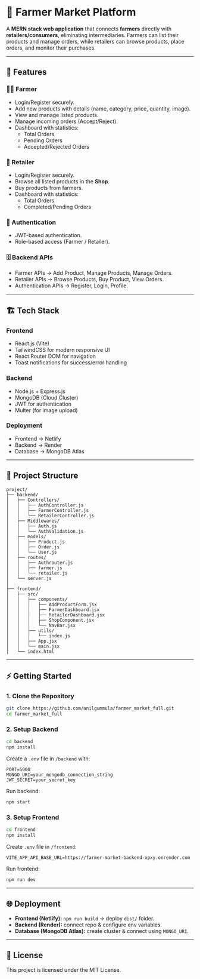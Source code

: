 
# 🌾 Farmer Market Platform  

A **MERN stack web application** that connects **farmers** directly with **retailers/consumers**, eliminating intermediaries. Farmers can list their products and manage orders, while retailers can browse products, place orders, and monitor their purchases.  

---

## 🚀 Features  

### 👨‍🌾 Farmer  
- Login/Register securely.  
- Add new products with details (name, category, price, quantity, image).  
- View and manage listed products.  
- Manage incoming orders (Accept/Reject).  
- Dashboard with statistics:  
  - Total Orders  
  - Pending Orders  
  - Accepted/Rejected Orders  

### 🛒 Retailer  
- Login/Register securely.  
- Browse all listed products in the **Shop**.  
- Buy products from farmers.  
- Dashboard with statistics:  
  - Total Orders  
  - Completed/Pending Orders  

### 🔐 Authentication  
- JWT-based authentication.  
- Role-based access (Farmer / Retailer).  

### 🗄️ Backend APIs  
- Farmer APIs → Add Product, Manage Products, Manage Orders.  
- Retailer APIs → Browse Products, Buy Product, View Orders.  
- Authentication APIs → Register, Login, Profile.  

---

## 🏗️ Tech Stack  

### Frontend  
- React.js (Vite)  
- TailwindCSS for modern responsive UI  
- React Router DOM for navigation  
- Toast notifications for success/error handling  

### Backend  
- Node.js + Express.js  
- MongoDB (Cloud Cluster)  
- JWT for authentication  
- Multer (for image upload)  

### Deployment  
- Frontend → Netlify  
- Backend → Render  
- Database → MongoDB Atlas  

---

## 📂 Project Structure  

```
project/
├── backend/
│   ├── Controllers/
│   │   ├── AuthController.js
│   │   ├── FarmerController.js
│   │   └── RetailerController.js
│   ├── Middlewares/
│   │   ├── Auth.js
│   │   └── AuthValidation.js
│   ├── models/
│   │   ├── Product.js
│   │   ├── Order.js
│   │   └── User.js
│   ├── routes/
│   │   ├── Authrouter.js
│   │   ├── farmer.js
│   │   └── retailer.js
│   └── server.js
│
├── frontend/
│   ├── src/
│   │   ├── components/
│   │   │   ├── AddProductForm.jsx
│   │   │   ├── FarmerDashboard.jsx
│   │   │   ├── RetailerDashboard.jsx
│   │   │   ├── ShopComponent.jsx
│   │   │   └── NavBar.jsx
│   │   ├── utils/
│   │   │   └── index.js
│   │   ├── App.jsx
│   │   └── main.jsx
│   └── index.html
```

---

## ⚡ Getting Started  

### 1. Clone the Repository  
```bash
git clone https://github.com/anilgummula/farmer_market_full.git
cd farmer_market_full
```

### 2. Setup Backend  
```bash
cd backend
npm install
```

Create a `.env` file in `/backend` with:  
```
PORT=5000
MONGO_URI=your_mongodb_connection_string
JWT_SECRET=your_secret_key
```

Run backend:  
```bash
npm start
```

### 3. Setup Frontend  
```bash
cd frontend
npm install
```

Create `.env` file in `/frontend`:  
```
VITE_APP_API_BASE_URL=https://farmer-market-backend-xpxy.onrender.com
```

Run frontend:  
```bash
npm run dev
```

---

## 🌐 Deployment  
- **Frontend (Netlify):** `npm run build` → deploy `dist/` folder.  
- **Backend (Render):** connect repo & configure env variables.  
- **Database (MongoDB Atlas):** create cluster & connect using `MONGO_URI`.  

---


## 📜 License  
This project is licensed under the MIT License.  
